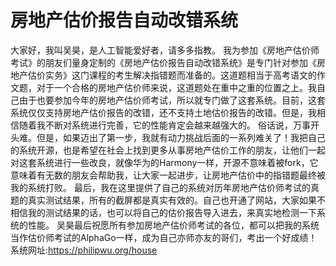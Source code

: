 # 房地产估价报告自动改错系统
大家好，我叫吴昊，是人工智能爱好者，请多多指教。
我为参加《房地产估价师考试》的朋友们量身定制的《房地产估价报告自动改错系统》是专门针对参加《房地产估价实务》这门课程的考生解决指错题而准备的。这道题相当于高考语文的作文题，对于一个合格的房地产估价师来说，这道题处在重中之重的位置之上。我自己由于也要参加今年的房地产估价师考试，所以就专门做了这套系统。目前，这套系统仅仅支持房地产估价报告的改错，还不支持土地估价报告的改错。但是，我相信随着我不断对系统进行完善，它的性能肯定会越来越强大的。
俗话说，万事开头难。但是，如果迈出了第一步，我就有动力挑战后面的一系列难关了！我把自己的系统开源，也是希望在社会上找到更多从事房地产估价工作的朋友，让他们一起对这套系统进行一些改良，就像华为的Harmony一样，开源不意味着被fork，它意味着有无数的朋友会帮助我，让大家一起进步，让房地产估价中的指错题最终被我的系统打败。
最后，我在这里提供了自己的系统对历年房地产估价师考试的真题的真实测试结果，所有的截屏都是真实有效的。自己也开通了网站，大家如果不相信我的测试结果的话，也可以将自己的估价报告导入进去，来真实地检测一下系统的性能。
吴昊最后祝愿所有参加房地产估价师考试的各位，都可以把我的系统当作估价师考试的AlphaGo一样，成为自己亦师亦友的哥们，考出一个好成绩！
系统网址:https://philipwu.org/house
